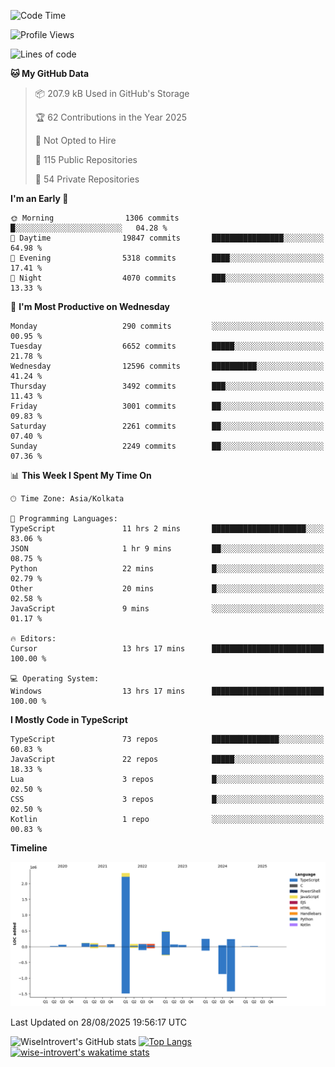 <!--START_SECTION:waka-->
![Code Time](http://img.shields.io/badge/Code%20Time-2%2C467%20hrs%2056%20mins-blue)

![Profile Views](http://img.shields.io/badge/Profile%20Views-0-blue)

![Lines of code](https://img.shields.io/badge/From%20Hello%20World%20I%27ve%20Written-4.1%20million%20lines%20of%20code-blue)

**🐱 My GitHub Data** 

> 📦 207.9 kB Used in GitHub's Storage 
 > 
> 🏆 62 Contributions in the Year 2025
 > 
> 🚫 Not Opted to Hire
 > 
> 📜 115 Public Repositories 
 > 
> 🔑 54 Private Repositories 
 > 
**I'm an Early 🐤** 

```text
🌞 Morning                1306 commits        █░░░░░░░░░░░░░░░░░░░░░░░░   04.28 % 
🌆 Daytime                19847 commits       ████████████████░░░░░░░░░   64.98 % 
🌃 Evening                5318 commits        ████░░░░░░░░░░░░░░░░░░░░░   17.41 % 
🌙 Night                  4070 commits        ███░░░░░░░░░░░░░░░░░░░░░░   13.33 % 
```
📅 **I'm Most Productive on Wednesday** 

```text
Monday                   290 commits         ░░░░░░░░░░░░░░░░░░░░░░░░░   00.95 % 
Tuesday                  6652 commits        █████░░░░░░░░░░░░░░░░░░░░   21.78 % 
Wednesday                12596 commits       ██████████░░░░░░░░░░░░░░░   41.24 % 
Thursday                 3492 commits        ███░░░░░░░░░░░░░░░░░░░░░░   11.43 % 
Friday                   3001 commits        ██░░░░░░░░░░░░░░░░░░░░░░░   09.83 % 
Saturday                 2261 commits        ██░░░░░░░░░░░░░░░░░░░░░░░   07.40 % 
Sunday                   2249 commits        ██░░░░░░░░░░░░░░░░░░░░░░░   07.36 % 
```


📊 **This Week I Spent My Time On** 

```text
🕑︎ Time Zone: Asia/Kolkata

💬 Programming Languages: 
TypeScript               11 hrs 2 mins       █████████████████████░░░░   83.06 % 
JSON                     1 hr 9 mins         ██░░░░░░░░░░░░░░░░░░░░░░░   08.75 % 
Python                   22 mins             █░░░░░░░░░░░░░░░░░░░░░░░░   02.79 % 
Other                    20 mins             █░░░░░░░░░░░░░░░░░░░░░░░░   02.58 % 
JavaScript               9 mins              ░░░░░░░░░░░░░░░░░░░░░░░░░   01.17 % 

🔥 Editors: 
Cursor                   13 hrs 17 mins      █████████████████████████   100.00 % 

💻 Operating System: 
Windows                  13 hrs 17 mins      █████████████████████████   100.00 % 
```

**I Mostly Code in TypeScript** 

```text
TypeScript               73 repos            ███████████████░░░░░░░░░░   60.83 % 
JavaScript               22 repos            █████░░░░░░░░░░░░░░░░░░░░   18.33 % 
Lua                      3 repos             █░░░░░░░░░░░░░░░░░░░░░░░░   02.50 % 
CSS                      3 repos             █░░░░░░░░░░░░░░░░░░░░░░░░   02.50 % 
Kotlin                   1 repo              ░░░░░░░░░░░░░░░░░░░░░░░░░   00.83 % 
```



**Timeline**

![Lines of Code chart](https://raw.githubusercontent.com/wise-introvert/wise-introvert/master/assets/bar_graph.png)


 Last Updated on 28/08/2025 19:56:17 UTC
<!--END_SECTION:waka-->

![WiseIntrovert's GitHub stats](https://github-readme-stats.vercel.app/api?username=wise-introvert&count_private=true&show_icons=true)
[![Top Langs](https://github-readme-stats.vercel.app/api/top-langs/?username=wise-introvert&langs_count=10)](https://github.com/anuraghazra/github-readme-stats)
[![wise-introvert's wakatime stats](https://github-readme-stats.vercel.app/api/wakatime?username=wiseintrovert)](https://github.com/anuraghazra/github-readme-stats)
